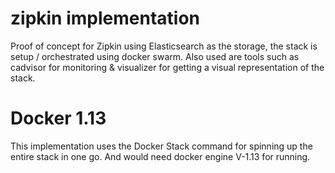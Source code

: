 # zipkin implementation
Proof of concept for Zipkin using Elasticsearch as the storage, the stack is setup / orchestrated using docker swarm. 
Also used are tools such as cadvisor for monitoring & visualizer for getting a visual representation of the stack. 


# Docker 1.13
This implementation uses the Docker Stack command for spinning up the entire stack in one go. And would need docker engine V-1.13 for running. 

#
